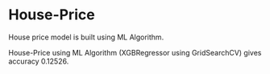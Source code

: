 # House-Price

House price model is built using ML Algorithm.

House-Price using ML Algorithm (XGBRegressor using GridSearchCV) gives accuracy 0.12526.
